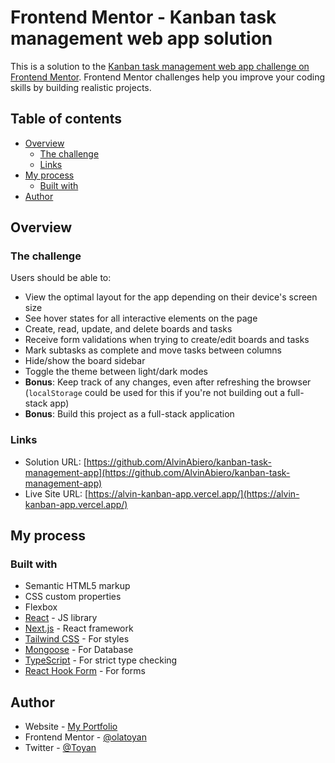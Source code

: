 # Frontend Mentor - Kanban task management web app solution

This is a solution to the [Kanban task management web app challenge on Frontend Mentor](https://www.frontendmentor.io/challenges/kanban-task-management-web-app-wgQLt-HlbB). Frontend Mentor challenges help you improve your coding skills by building realistic projects.

## Table of contents

- [Overview](#overview)
  - [The challenge](#the-challenge)
  - [Links](#links)
- [My process](#my-process)
  - [Built with](#built-with)
- [Author](#author)

## Overview

### The challenge

Users should be able to:

- View the optimal layout for the app depending on their device's screen size
- See hover states for all interactive elements on the page
- Create, read, update, and delete boards and tasks
- Receive form validations when trying to create/edit boards and tasks
- Mark subtasks as complete and move tasks between columns
- Hide/show the board sidebar
- Toggle the theme between light/dark modes
- **Bonus**: Keep track of any changes, even after refreshing the browser (`localStorage` could be used for this if you're not building out a full-stack app)
- **Bonus**: Build this project as a full-stack application

### Links

- Solution URL: [https://github.com/AlvinAbiero/kanban-task-management-app](https://github.com/AlvinAbiero/kanban-task-management-app)
- Live Site URL: [https://alvin-kanban-app.vercel.app/](https://alvin-kanban-app.vercel.app/)

## My process

### Built with

- Semantic HTML5 markup
- CSS custom properties
- Flexbox
- [React](https://reactjs.org/) - JS library
- [Next.js](https://nextjs.org/) - React framework
- [Tailwind CSS](https://tailwindcss.com/) - For styles
- [Mongoose](https://mongoosejs.com/) - For Database
- [TypeScript](https://www.typescriptlang.org/) - For strict type checking
- [React Hook Form](https://react-hook-form.com/) - For forms

## Author

- Website - [My Portfolio](https://alvin-portfolio.vercel.app)
- Frontend Mentor - [@olatoyan](https://www.frontendmentor.io/profile/AbieroAlvin)
- Twitter - [@Toyan](https://www.twitter.com/Alvin_Abiero)
